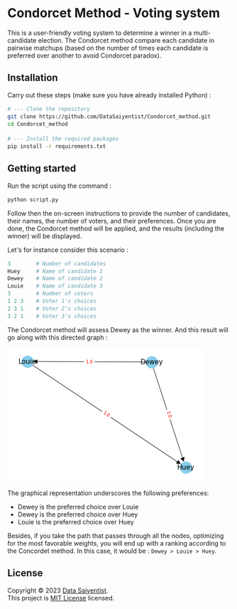 # Condorcet Method - Voting system

This is a user-friendly voting system to determine a winner in a multi-candidate election. The Condorcet method compare each candidate in pairwise matchups (based on the number of times each candidate is preferred over another to avoid Condorcet paradox).

## Installation

Carry out these steps (make sure you have already installed Python) :

```bash
# --- Clone the repository
git clone https://github.com/DataSaiyentist/Condorcet_method.git
cd Condorcet_method

# --- Install the required packages
pip install -r requirements.txt
```

## Getting started

Run the script using the command :

```bash
python script.py
```
Follow then the on-screen instructions to provide the number of candidates, their names, the number of voters, and their preferences.
Once you are done, the Condorcet method will be applied, and the results (including the winner) will be displayed.

Let's for instance consider this scenario :

```python
3        # Number of candidates
Huey     # Name of candidate 1
Dewey    # Name of candidate 2
Louie    # Name of candidate 3
3        # Number of voters
1 2 3    # Voter 1's choices
2 3 1    # Voter 2's choices
3 2 1    # Voter 3's choices
```

The Condorcet method will assess Dewey as the winner. And this result will go along with this directed graph :

![](example/test_result.png)

The graphical representation underscores the following preferences:

* Dewey is the preferred choice over Louie
* Dewey is the preferred choice over Huey
* Louie is the preferred choice over Huey

Besides, if you take the path that passes through all the nodes, optimizing for the most favorable weights, you will end up with a ranking according to the Concordet method. In this case, it would be : `Dewey > Louie > Huey`.

## License

Copyright © 2023 [Data Saiyentist](https://github.com/DataSaiyentist). <br />
This project is [MIT License](https://github.com/DataSaiyentist/Condorcet_method/blob/main/LICENSE) licensed.